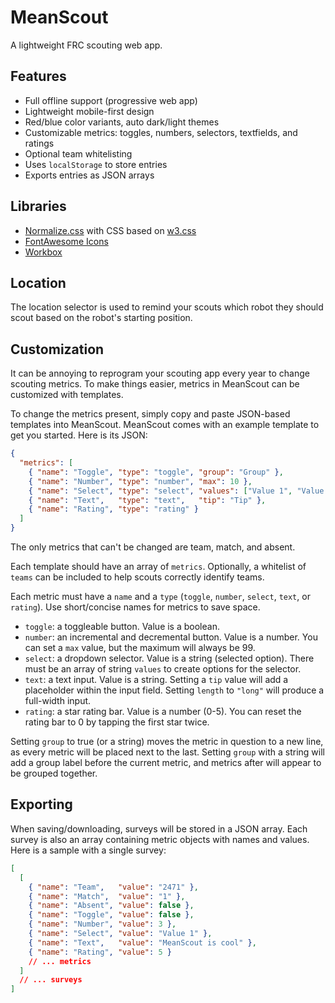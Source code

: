 # MeanScout

A lightweight FRC scouting web app.

## Features

- Full offline support (progressive web app)
- Lightweight mobile-first design
- Red/blue color variants, auto dark/light themes
- Customizable metrics: toggles, numbers, selectors, textfields, and ratings
- Optional team whitelisting
- Uses `localStorage` to store entries
- Exports entries as JSON arrays

## Libraries

- [Normalize.css](https://necolas.github.io/normalize.css/) with CSS based on [w3.css](https://www.w3schools.com/w3css/)
- [FontAwesome Icons](https://fontawesome.com/)
- [Workbox](https://developers.google.com/web/tools/workbox)

## Location

The location selector is used to remind your scouts which robot they should scout based on the robot's starting position.

## Customization

It can be annoying to reprogram your scouting app every year to change scouting metrics. To make things easier, metrics in MeanScout can be customized with templates.

To change the metrics present, simply copy and paste JSON-based templates into MeanScout. MeanScout comes with an example template to get you started. Here is its JSON:

```json
{
  "metrics": [
    { "name": "Toggle", "type": "toggle", "group": "Group" },
    { "name": "Number", "type": "number", "max": 10 },
    { "name": "Select", "type": "select", "values": ["Value 1", "Value 2", "Value 3"] },
    { "name": "Text",   "type": "text",   "tip": "Tip" },
    { "name": "Rating", "type": "rating" }
  ]
}
```

The only metrics that can't be changed are team, match, and absent.

Each template should have an array of `metrics`. Optionally, a whitelist of `teams` can be included to help scouts correctly identify teams.

Each metric must have a `name` and a `type` (`toggle`, `number`, `select`, `text`, or `rating`). Use short/concise names for metrics to save space.

- `toggle`: a toggleable button. Value is a boolean.
- `number`: an incremental and decremental button. Value is a number. You can set a `max` value, but the maximum will always be 99.
- `select`: a dropdown selector. Value is a string (selected option). There must be an array of string `values` to create options for the selector.
- `text`: a text input. Value is a string. Setting a `tip` value will add a placeholder within the input field. Setting `length` to `"long"` will produce a full-width input.
- `rating`: a star rating bar. Value is a number (0-5). You can reset the rating bar to 0 by tapping the first star twice.

Setting `group` to true (or a string) moves the metric in question to a new line, as every metric will be placed next to the last.
Setting `group` with a string will add a group label before the current metric, and metrics after will appear to be grouped together.

## Exporting

When saving/downloading, surveys will be stored in a JSON array. Each survey is also an array containing metric objects with names and values. Here is a sample with a single survey:

```json
[
  [
    { "name": "Team",   "value": "2471" },
    { "name": "Match",  "value": "1" },
    { "name": "Absent", "value": false },
    { "name": "Toggle", "value": false },
    { "name": "Number", "value": 3 },
    { "name": "Select", "value": "Value 1" },
    { "name": "Text",   "value": "MeanScout is cool" },
    { "name": "Rating", "value": 5 }
    // ... metrics
  ]
  // ... surveys
]
```